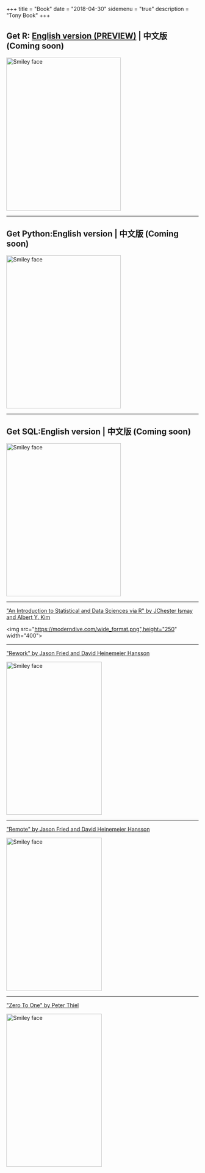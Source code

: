 +++
title = "Book"
date = "2018-04-30"
sidemenu = "true"
description = "Tony Book"
+++


## Get R: [English version (PREVIEW)](./Get_R/index.html) | 中文版 (Coming soon)

<img src="/img/Get_R_Cover.png" alt="Smiley face" height="400" width="300">

---------------------------------------------------------------------
## Get Python:English version | 中文版 (Coming soon)

<img src="/img/get_python_cover.png" alt="Smiley face" height="400" width="300">


---------------------------------------------------------------------

## Get SQL:English version | 中文版 (Coming soon)

<img src="/img/Get_SQL.png" alt="Smiley face" height="400" width="300">


---------------------------------------------------------------------

["An Introduction to Statistical and Data Sciences via R" by JChester Ismay and Albert Y. Kim](https://moderndive.com/)

<img src="https://moderndive.com/wide_format.png",height="250" width="400"> 


---------------------------------------------------------------------

["Rework" by Jason Fried and David Heinemeier Hansson](/reading/test001/index.html)

<img src="/reading/test001/rework.jpg" alt="Smiley face" height="400" width="250"> 

---------------------------------------------------------------------
["Remote" by Jason Fried and David Heinemeier Hansson](/reading/remote/index.html)

<img src="/reading/remote/remote.jpg" alt="Smiley face" height="400" width="250"> 

---------------------------------------------------------------------
["Zero To One" by Peter Thiel](/reading/zero-to-one/index.html)

<img src="/reading/zero-to-one/zero_2_one.jpg" alt="Smiley face" height="400" width="250"> 



